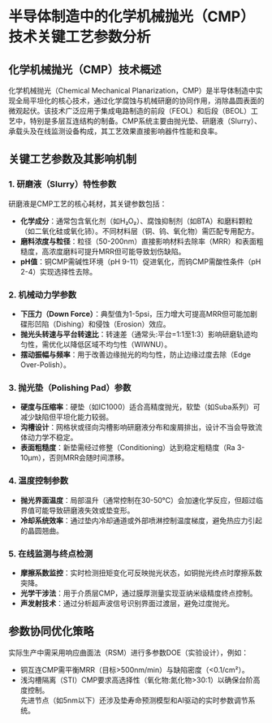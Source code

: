 # 半导体制造中的化学机械抛光（CMP）技术关键工艺参数分析

## 化学机械抛光（CMP）技术概述  
化学机械抛光（Chemical Mechanical Planarization，CMP）是半导体制造中实现全局平坦化的核心技术，通过化学腐蚀与机械研磨的协同作用，消除晶圆表面的微观起伏。该技术广泛应用于集成电路制造的前段（FEOL）和后段（BEOL）工艺中，特别是多层互连结构的制备。CMP系统主要由抛光垫、研磨液（Slurry）、承载头及在线监测设备构成，其工艺效果直接影响器件性能和良率。

## 关键工艺参数及其影响机制

### 1. 研磨液（Slurry）特性参数  
研磨液是CMP工艺的核心耗材，其关键参数包括：  
- **化学成分**：通常包含氧化剂（如H₂O₂）、腐蚀抑制剂（如BTA）和磨料颗粒（如二氧化硅或氧化铈）。不同材料层（铜、钨、氧化物）需匹配专用配方。  
- **磨料浓度与粒径**：粒径（50-200nm）直接影响材料去除率（MRR）和表面粗糙度，高浓度磨料可提升MRR但可能导致划伤缺陷。  
- **pH值**：铜CMP需碱性环境（pH 9-11）促进氧化，而钨CMP需酸性条件（pH 2-4）实现选择性去除。  

### 2. 机械动力学参数  
- **下压力（Down Force）**：典型值为1-5psi，压力增大可提高MRR但可能加剧碟形凹陷（Dishing）和侵蚀（Erosion）效应。  
- **抛光头转速与平台转速比**：转速差（通常头:平台=1:1至1:3）影响研磨轨迹均匀性，需优化以降低区域不均匀性（WIWNU）。  
- **摆动振幅与频率**：用于改善边缘抛光的均匀性，防止边缘过度去除（Edge Over-Polish）。  

### 3. 抛光垫（Polishing Pad）参数  
- **硬度与压缩率**：硬垫（如IC1000）适合高精度抛光，软垫（如Suba系列）可减少缺陷但平坦化能力较弱。  
- **沟槽设计**：网格状或径向沟槽影响研磨液分布和废屑排出，设计不当会导致流体动力学不稳定。  
- **表面粗糙度**：新垫需经过修整（Conditioning）达到稳定粗糙度（Ra 3-10μm），否则MRR会随时间漂移。  

### 4. 温度控制参数  
- **抛光界面温度**：局部温升（通常控制在30-50℃）会加速化学反应，但超过临界值可能导致研磨液失效或垫变形。  
- **冷却系统效率**：通过垫内冷却通道或外部喷淋控制温度梯度，避免热应力引起的晶圆翘曲。  

### 5. 在线监测与终点检测  
- **摩擦系数监控**：实时检测扭矩变化可反映抛光状态，如铜抛光终点时摩擦系数突降。  
- **光学干涉法**：用于介质层CMP，通过膜厚测量实现亚纳米级精度终点控制。  
- **声发射技术**：通过分析超声波信号识别界面过渡层，避免过度抛光。  

## 参数协同优化策略  
实际生产中需采用响应曲面法（RSM）进行多参数DOE（实验设计），例如：  
- 铜互连CMP需平衡MRR（目标>500nm/min）与缺陷密度（<0.1/cm²）。  
- 浅沟槽隔离（STI）CMP要求高选择性（氧化物:氮化物>30:1）以确保台阶高度控制。  
先进节点（如5nm以下）还涉及垫寿命预测模型和AI驱动的实时参数调节系统。